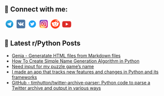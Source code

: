 ## 🔎 Connect with me:
[<img src="https://github.com/bullbesh/bullbesh/blob/main/images/Telegram.png" width="32" height="32" />](https://t.me/bullbesh)
[<img src="https://github.com/bullbesh/bullbesh/blob/main/images/VK.png" width="32" height="32" />](https://vk.com/bullbesh)
[<img src="https://github.com/bullbesh/bullbesh/blob/main/images/Twitter.png" width="32" height="32" />](https://twitter.com/bullbesh1)
[<img src="https://github.com/bullbesh/bullbesh/blob/main/images/Instagram.png" width="32" height="32" />](https://www.instagram.com/bullbesh)
[<img src="https://github.com/bullbesh/bullbesh/blob/main/images/Reddit.png" width="32" height="32" />](https://www.reddit.com/user/bullbesh)
[<img src="https://github.com/bullbesh/bullbesh/blob/main/images/YouTube.png" width="32" height="32" />](https://www.youtube.com/channel/UCtfjRs6uzgq5mfm8S06WTcg)

## 📕 Latest r/Python Posts
<!-- BLOG-POST-LIST:START -->
- [Genja - Generatate HTML files from Markdown files](https://www.reddit.com/r/Python/comments/yzmfjr/genja_generatate_html_files_from_markdown_files/)
- [How To Create Simple Name Generation Algorithm in Python](https://www.reddit.com/r/Python/comments/yzlico/how_to_create_simple_name_generation_algorithm_in/)
- [Need input for my puzzle game’s name](https://www.reddit.com/r/Python/comments/yzjo0r/need_input_for_my_puzzle_games_name/)
- [I made an app that tracks new features and changes in Python and its frameworks](https://www.reddit.com/r/Python/comments/yzjnaf/i_made_an_app_that_tracks_new_features_and/)
- [GitHub - timhutton/twitter-archive-parser: Python code to parse a Twitter archive and output in various ways](https://www.reddit.com/r/Python/comments/yzjasp/github_timhuttontwitterarchiveparser_python_code/)
<!-- BLOG-POST-LIST:END -->
